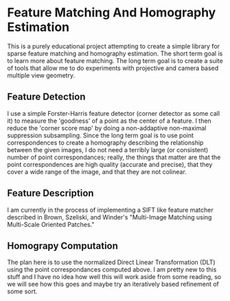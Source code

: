 Feature Matching And Homography Estimation
==========================================
This is a purely educational project attempting to create a simple library for
sparse feature matching and homography estimation. The short term goal is to 
learn more about feature matching. The long term goal is to create a suite of 
tools that allow me to do experiments with projective and camera based multiple
view geometry.

Feature Detection
-----------------
I use a simple Forster-Harris feature detector (corner detector as some call it)
to measure the 'goodness' of a point as the center of a feature. I then reduce
the 'corner score map' by doing a non-addaptive non-maximal suppression 
subsampling. Since the long term goal is to use point correspondences to create
a homography describing the relationship between the given images, I do not need
a terribly large (or consistent) number of point correspondances; really, the
things that matter are that the point correspondences are high quality (accurate
and precise), that they cover a wide range of the image, and that they are not 
colinear.

Feature Description
-------------------
I am currently in the process of implementing a SIFT like feature matcher 
described in Brown, Szeliski, and Winder's "Multi-Image Matching using 
Multi-Scale Oriented Patches."

Homograpy Computation
---------------------
The plan here is to use the normalized Direct Linear Transformation (DLT) using
the point correspondances computed above. I am pretty new to this stuff and I
have no idea how well this will work aside from some reading, so we will see how
this goes and maybe try an iteratively based refinement of some sort.
